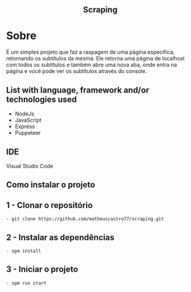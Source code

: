 <h2 align="center"> 
	Scraping
</h2>

# Sobre  
  É um simples projeto que faz a raspagem de uma página específica, retornando os subtítulos da mesma.
  Ele retorna uma página de localhost com todos os subtítulos e também abre uma nova aba, onde entra na página e você
  pode ver os subtítulos através do console.

## List with language, framework and/or technologies used
<ul>
	<li>NodeJs</li>
	<li>JavaScript</li>
	<li>Express</li>
	<li>Puppeteer</li>
</ul>
 
## IDE

Visual Studio Code

## Como instalar o projeto

## 1 - Clonar o repositório
	- git clone https://github.com/matheuscastro77/scraping.git
## 2 - Instalar as dependências
  	- npm install      
## 3 - Iniciar o projeto
	- npm run start
